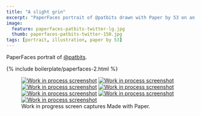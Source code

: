 ```yaml
---
title: "A slight grin"
excerpt: "PaperFaces portrait of @patbits drawn with Paper by 53 on an iPad."
image: 
  feature: paperfaces-patbits-twitter-lg.jpg
  thumb: paperfaces-patbits-twitter-150.jpg
tags: [portrait, illustration, paper by 53]
---
```


PaperFaces portrait of [@patbits](http://twitter.com/patbits).

{% include boilerplate/paperfaces-2.html %}

<figure class="third">
  <a href="{{ site.url }}/images/paperfaces-patbits-process-1-lg.jpg"><img src="{{ site.url }}/images/paperfaces-patbits-process-1-600.jpg" alt="Work in process screenshot"></a>
  <a href="{{ site.url }}/images/paperfaces-patbits-process-2-lg.jpg"><img src="{{ site.url }}/images/paperfaces-patbits-process-2-600.jpg" alt="Work in process screenshot"></a>
  <a href="{{ site.url }}/images/paperfaces-patbits-process-3-lg.jpg"><img src="{{ site.url }}/images/paperfaces-patbits-process-3-600.jpg" alt="Work in process screenshot"></a>
  <a href="{{ site.url }}/images/paperfaces-patbits-process-4-lg.jpg"><img src="{{ site.url }}/images/paperfaces-patbits-process-4-600.jpg" alt="Work in process screenshot"></a>
  <a href="{{ site.url }}/images/paperfaces-patbits-process-5-lg.jpg"><img src="{{ site.url }}/images/paperfaces-patbits-process-5-600.jpg" alt="Work in process screenshot"></a>
  <a href="{{ site.url }}/images/paperfaces-patbits-process-6-lg.jpg"><img src="{{ site.url }}/images/paperfaces-patbits-process-6-600.jpg" alt="Work in process screenshot"></a>
  <a href="{{ site.url }}/images/paperfaces-patbits-process-7-lg.jpg"><img src="{{ site.url }}/images/paperfaces-patbits-process-7-600.jpg" alt="Work in process screenshot"></a>
  <figcaption>Work in progress screen captures Made with Paper.</figcaption>
</figure>